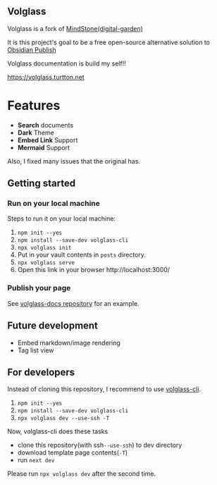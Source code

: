 ## Volglass
Volglass is a fork of [MindStone(digital-garden)](https://github.com/TuanManhCao/digital-garden)

It is this project's goal to be a free open-source alternative solution to [Obsidian Publish](https://obsidian.md/publish)

Volglass documentation is build my self!!

https://volglass.turtton.net

# Features

- **Search** documents
- **Dark** Theme
- **Embed Link** Support
- **Mermaid** Support

Also, I fixed many issues that the original has.

## Getting started
### Run on your local machine

Steps to run it on your local machine:
1. `npm init --yes`
2. `npm install --save-dev volglass-cli`
3. `npx volglass init`
4. Put in your vault contents in `posts` directory.
5. `npx volglass serve`
6. Open this link in your browser http://localhost:3000/ 

### Publish your page

See [volglass-docs repository](https://github.com/turtton/volglass-docs) for an example.

## Future development 

- Embed markdown/image rendering
- Tag list view

## For developers
Instead of cloning this repository, I recommend to use [volglass-cli](https://github.com/turtton/volglass-cli).

1. `npm init --yes`
2. `npm install --save-dev volglass-cli`
3. `npx volglass dev --use-ssh -T`

Now, volglass-cli does these tasks
- clone this repository(with ssh`--use-ssh`) to dev directory
- download template page contents(`-T`)
- run `next dev`

Please run `npx volglass dev` after the second time.
